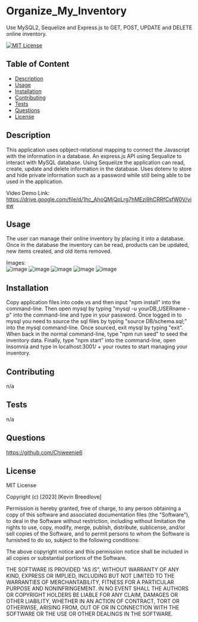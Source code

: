 # Organize_My_Inventory
Use MySQL2, Sequelize and Express.js to GET, POST, UPDATE and DELETE online inventory.

[![MIT License](https://img.shields.io/badge/License-MIT-blue)]((https://opensource.org/licenses/MIT))

## Table of Content
  - [Description](#Description)
  - [Usage](#Usage)
  - [Installation](#Installation)
  - [Contributing](#Contributing)
  - [Tests](#Tests)
  - [Questions](#Questions)
  - [License](#License)

## Description
  This application uses opbject-relational mapping to connect the Javascript with the information in a database. An express.js API using Sequalize to interact with MySQL database. Using Sequelize the application can read, create, update and delete information in the database. Uses dotenv to store and hide private information such as a password while still being able to be used in the application.
  
  Video Demo Link:  https://drive.google.com/file/d/1hc_AhoQMjQpLrg7hMEzj9hCRRfCsfW0V/view
  


## Usage
  The user can manage their online inventory by placing it into a database. Once in the database the inventory can be read, products can be updated, new items created, and old items removed.
  
  Images:  
  ![image](https://user-images.githubusercontent.com/113393706/220421738-f24c9771-0db2-4cb4-a6b3-c19b4b0a8b08.png)
  ![image](https://user-images.githubusercontent.com/113393706/220421850-ecdae470-bda2-458a-ac42-33dbe8932343.png)
  ![image](https://user-images.githubusercontent.com/113393706/220421966-af53d119-7cd3-4b54-8e3e-6cf31e180537.png)
  ![image](https://user-images.githubusercontent.com/113393706/220439817-28f812b1-cf87-4655-8d71-e533bbb67135.png)
  ![image](https://user-images.githubusercontent.com/113393706/220422234-dd7d4fbc-ac4a-42b1-9641-5f6dd65b30b9.png)

   
 



## Installation
  Copy application files into code.vs and then input "npm install" into the command-line. Then open mysql by typing "mysql -u yourDB_USERname -p" into the command-line and type in your password. Once logged in to mysql you need to source the sql files by typing "source DB/schema.sql;" into the mysql command-line. Once sourced, exit mysql by typing "exit". When back in the normal command-line, type "npm run seed" to seed the inventory data. Finally, type "npm start" into the command-line, open Insomnia and type in localhost:3001/ + your routes to start managing your inventory.

## Contributing
  n/a

## Tests
  n/a

## Questions
  https://github.com/Chiweenie6  

## License
  MIT License

Copyright (c) [2023] [Kevin Breedlove]

Permission is hereby granted, free of charge, to any person obtaining a copy
of this software and associated documentation files (the "Software"), to deal
in the Software without restriction, including without limitation the rights
to use, copy, modify, merge, publish, distribute, sublicense, and/or sell
copies of the Software, and to permit persons to whom the Software is
furnished to do so, subject to the following conditions:

The above copyright notice and this permission notice shall be included in all
copies or substantial portions of the Software.

THE SOFTWARE IS PROVIDED "AS IS", WITHOUT WARRANTY OF ANY KIND, EXPRESS OR
IMPLIED, INCLUDING BUT NOT LIMITED TO THE WARRANTIES OF MERCHANTABILITY,
FITNESS FOR A PARTICULAR PURPOSE AND NONINFRINGEMENT. IN NO EVENT SHALL THE
AUTHORS OR COPYRIGHT HOLDERS BE LIABLE FOR ANY CLAIM, DAMAGES OR OTHER
LIABILITY, WHETHER IN AN ACTION OF CONTRACT, TORT OR OTHERWISE, ARISING FROM,
OUT OF OR IN CONNECTION WITH THE SOFTWARE OR THE USE OR OTHER DEALINGS IN THE
SOFTWARE.
